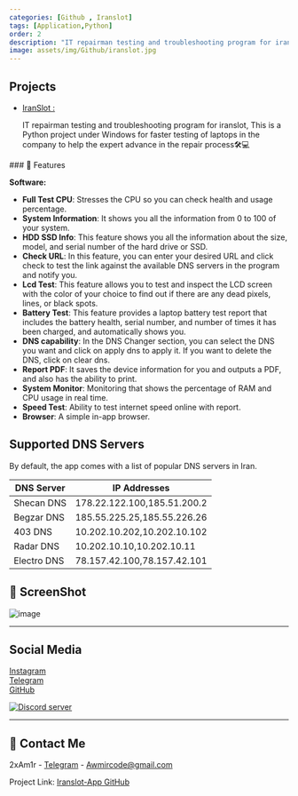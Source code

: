 ```yaml
---
categories: [Github , Iranslot]
tags: [Application,Python]
order: 2
description: "IT repairman testing and troubleshooting program for iranslot"
image: assets/img/Github/iranslot.jpg
---
```

<h2>Projects</h2>
<ul>
  <li>
    <a href="https://github.com/i2xAm1r/Iranslot-App" target="_blank">
      IranSlot : 
    </a>
    <p>IT repairman testing and troubleshooting program for iranslot,
    This is a Python project under Windows for faster testing of laptops in the company to help the expert advance in the repair process🛠️💻</p>
    
  </li>
</ul>
### 🎯 Features

**Software:**
- **Full Test CPU**: Stresses the CPU so you can check health and usage percentage.
- **System Information**: It shows you all the information from 0 to 100 of your system.
- **HDD SSD Info**: This feature shows you all the information about the size, model, and serial number of the hard drive or SSD.
- **Check URL**: In this feature, you can enter your desired URL and click check to test the link against the available DNS servers in the program and notify you.
- **Lcd Test**: This feature allows you to test and inspect the LCD screen with the color of your choice to find out if there are any dead pixels, lines, or black spots.
- **Battery Test**: This feature provides a laptop battery test report that includes the battery health, serial number, and number of times it has been charged, and automatically shows you.
- **DNS capability**: In the DNS Changer section, you can select the DNS you want and click on apply dns to apply it. If you want to delete the DNS, click on clear dns.
- **Report PDF**: It saves the device information for you and outputs a PDF, and also has the ability to print.
- **System Monitor**: Monitoring that shows the percentage of RAM and CPU usage in real time.
- **Speed Test**: Ability to test internet speed online with report.
- **Browser**: A simple in-app browser.

## Supported DNS Servers

By default, the app comes with a list of popular DNS servers in Iran.

| DNS Server   | IP Addresses              |
| ------------ | ------------------------- |
| Shecan DNS   | 178.22.122.100,185.51.200.2 |
| Begzar DNS   | 185.55.225.25,185.55.226.26 |
| 403 DNS      | 10.202.10.202,10.202.10.102 |
| Radar DNS    | 10.202.10.10,10.202.10.11  |
| Electro DNS  | 78.157.42.100,78.157.42.101 |

## 👀 ScreenShot

![image](https://github.com/user-attachments/assets/b0574680-70fd-4ec6-8cf5-5da4d3acbb7c)

--- 
## Social Media

<a href="https://instagram.com/2xAm1r" target="_blank">
    <i class="fab fa-instagram"></i> Instagram
</a><br>

<a href="https://t.me/I2xAm1r" target="_blank">
    <i class="fab fa-telegram"></i> Telegram
</a><br>

<a href="https://github.com/i2xAm1r" target="_blank">
    <i class="fab fa-github"></i> GitHub
    
[![Discord server](https://discordapp.com/api/guilds/938143724565835848/embed.png?style=banner3)](https://discord.gg/WtPzSe94)

---

## 🤝 Contact Me

2xAm1r - [Telegram](https://t.me/bftup) - [Awmircode@gmail.com](mailto:Awmircode@gmail.com)

Project Link: [Iranslot-App GitHub](https://github.com/i2xAm1r/Iranslot-App)
